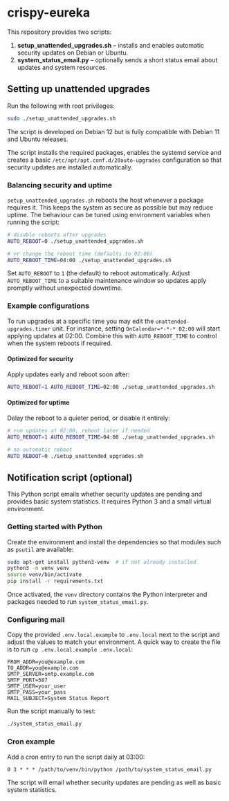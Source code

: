 # crispy-eureka

This repository provides two scripts:

1. **setup_unattended_upgrades.sh** – installs and enables automatic security
   updates on Debian or Ubuntu.
2. **system_status_email.py** – optionally sends a short status email
   about updates and system resources.
   
## Setting up unattended upgrades

Run the following with root privileges:

```bash
sudo ./setup_unattended_upgrades.sh
```

The script is developed on Debian 12 but is fully compatible with
Debian 11 and Ubuntu releases.

The script installs the required packages, enables the systemd service and
creates a basic `/etc/apt/apt.conf.d/20auto-upgrades` configuration so that
security updates are installed automatically.

### Balancing security and uptime

`setup_unattended_upgrades.sh` reboots the host whenever a package requires it.
This keeps the system as secure as possible but may reduce uptime. The
behaviour can be tuned using environment variables when running the script:

```bash
# disable reboots after upgrades
AUTO_REBOOT=0 ./setup_unattended_upgrades.sh

# or change the reboot time (defaults to 02:00)
AUTO_REBOOT_TIME=04:00 ./setup_unattended_upgrades.sh
```

Set `AUTO_REBOOT` to `1` (the default) to reboot automatically. Adjust
`AUTO_REBOOT_TIME` to a suitable maintenance window so updates apply promptly
without unexpected downtime.

### Example configurations

To run upgrades at a specific time you may edit the `unattended-upgrades.timer`
unit. For instance, setting `OnCalendar=*-*-* 02:00` will start applying
updates at 02:00. Combine this with `AUTO_REBOOT_TIME` to control when the
system reboots if required.

#### Optimized for security

Apply updates early and reboot soon after:

```bash
AUTO_REBOOT=1 AUTO_REBOOT_TIME=02:00 ./setup_unattended_upgrades.sh
```

#### Optimized for uptime

Delay the reboot to a quieter period, or disable it entirely:

```bash
# run updates at 02:00, reboot later if needed
AUTO_REBOOT=1 AUTO_REBOOT_TIME=04:00 ./setup_unattended_upgrades.sh

# no automatic reboot
AUTO_REBOOT=0 ./setup_unattended_upgrades.sh
```

## Notification script (optional)

This Python script emails whether security updates are pending and provides
basic system statistics.  It requires Python 3 and a small virtual
environment.

### Getting started with Python

Create the environment and install the dependencies so that modules such as
`psutil` are available:

```bash
sudo apt-get install python3-venv  # if not already installed
python3 -m venv venv
source venv/bin/activate
pip install -r requirements.txt
```

Once activated, the `venv` directory contains the Python interpreter and
packages needed to run `system_status_email.py`.

### Configuring mail

Copy the provided `.env.local.example` to `.env.local` next to the script and
adjust the values to match your environment. A quick way to create the file is
to run `cp .env.local.example .env.local`:

```
FROM_ADDR=you@example.com
TO_ADDR=you@example.com
SMTP_SERVER=smtp.example.com
SMTP_PORT=587
SMTP_USER=your_user
SMTP_PASS=your_pass
MAIL_SUBJECT=System Status Report
```

Run the script manually to test:

```bash
./system_status_email.py
```

### Cron example

Add a cron entry to run the script daily at 03:00:

```
0 3 * * * /path/to/venv/bin/python /path/to/system_status_email.py
```

The script will email whether security updates are pending as well as basic
system statistics.

